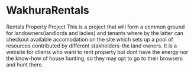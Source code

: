 # WakhuraRentals
Rentals Property Project
This is a project that will form a common ground for landowners(landlords and ladies) and tenants where by the latter can checkout available accomodation
on the site which sets up a pool of resources contributed by different stakholders-the land owners.
It is a website for clients who want to rent property but dont have the energy nor the know-how of house hunting, so they may opt to go to their browsers and hunt there.


